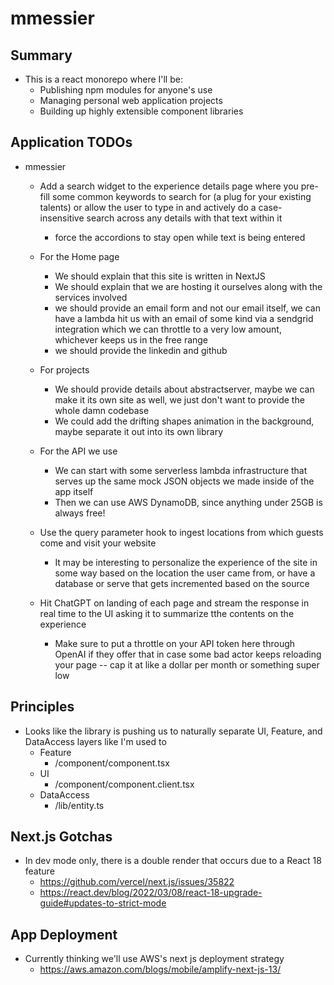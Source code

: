 # mmessier

## Summary

- This is a react monorepo where I'll be:
  - Publishing npm modules for anyone's use
  - Managing personal web application projects
  - Building up highly extensible component libraries

## Application TODOs

- mmessier

  - Add a search widget to the experience details page where you pre-fill some common keywords to search for (a plug for your existing talents) or allow the user to type in and actively do a case-insensitive search across any details with that text within it
    - force the accordions to stay open while text is being entered
  - For the Home page

    - We should explain that this site is written in NextJS
    - We should explain that we are hosting it ourselves along with the services involved
    - we should provide an email form and not our email itself, we can have a lambda hit us with an email of some kind via a sendgrid integration which we can throttle to a very low amount, whichever keeps us in the free range
    - we should provide the linkedin and github

  - For projects

    - We should provide details about abstractserver, maybe we can make it its own site as well, we just don't want to provide the whole damn codebase
    - We could add the drifting shapes animation in the background, maybe separate it out into its own library

  - For the API we use
    - We can start with some serverless lambda infrastructure that serves up the same mock JSON objects we made inside of the app itself
    - Then we can use AWS DynamoDB, since anything under 25GB is always free!
  - Use the query parameter hook to ingest locations from which guests come and visit your website
    - It may be interesting to personalize the experience of the site in some way based on the location the user came from, or have a database or serve that gets incremented based on the source
  - Hit ChatGPT on landing of each page and stream the response in real time to the UI asking it to summarize tthe contents on the experience
    - Make sure to put a throttle on your API token here through OpenAI if they offer that in case some bad actor keeps reloading your page -- cap it at like a dollar per month or something super low

## Principles

- Looks like the library is pushing us to naturally separate UI, Feature, and DataAccess layers like I'm used to
  - Feature
    - /component/component.tsx
  - UI
    - /component/component.client.tsx
  - DataAccess
    - /lib/entity.ts

## Next.js Gotchas

- In dev mode only, there is a double render that occurs due to a React 18 feature
  - https://github.com/vercel/next.js/issues/35822
  - https://react.dev/blog/2022/03/08/react-18-upgrade-guide#updates-to-strict-mode

## App Deployment

- Currently thinking we'll use AWS's next js deployment strategy
  - https://aws.amazon.com/blogs/mobile/amplify-next-js-13/
